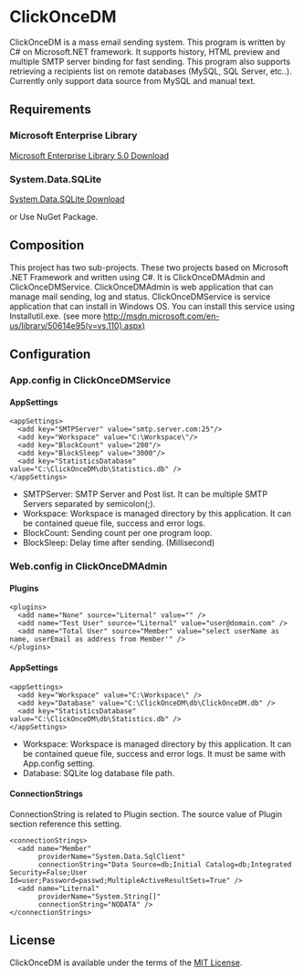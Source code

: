 # ClickOnceDM

ClickOnceDM is a mass email sending system. This program is written by C# on Microsoft.NET framework. It supports history, HTML preview and multiple SMTP server binding for fast sending. This program also supports retrieving a recipients list on remote databases (MySQL, SQL Server, etc..). Currently only support data source from MySQL and manual text.

## Requirements

### Microsoft Enterprise Library

[Microsoft Enterprise Library 5.0 Download](http://www.microsoft.com/en-us/download/details.aspx?id=15104)

### System.Data.SQLite

[System.Data.SQLite Download](http://system.data.sqlite.org/index.html/doc/trunk/www/downloads.wiki)

or Use NuGet Package.

## Composition

This project has two sub-projects. These two projects based on Microsoft .NET Framework and written using C#. It is ClickOnceDMAdmin and ClickOnceDMService. ClickOnceDMAdmin is web application that can manage mail sending, log and status. ClickOnceDMService is service application that can install in Windows OS. You can install this service using Installutil.exe. (see more http://msdn.microsoft.com/en-us/library/50614e95(v=vs.110).aspx)

## Configuration

### App.config in ClickOnceDMService

#### AppSettings

```
<appSettings>
  <add key="SMTPServer" value="smtp.server.com:25"/>
  <add key="Workspace" value="C:\Workspace\"/>
  <add key="BlockCount" value="200"/>
  <add key="BlockSleep" value="3000"/>
  <add key="StatisticsDatabase" value="C:\ClickOnceDM\db\Statistics.db" />
</appSettings>
```

* SMTPServer: SMTP Server and Post list. It can be multiple SMTP Servers separated by semicolon(;).
* Workspace: Workspace is managed directory by this application. It can be contained queue file, success and error logs.
* BlockCount: Sending count per one program loop.
* BlockSleep: Delay time after sending. (Millisecond)

### Web.config in ClickOnceDMAdmin

#### Plugins

```
<plugins>
  <add name="None" source="Liternal" value="" />
  <add name="Test User" source="Liternal" value="user@domain.com" />
  <add name="Total User" source="Member" value="select userName as name, userEmail as address from Member'" />
</plugins>
```

#### AppSettings

```
<appSettings>
  <add key="Workspace" value="C:\Workspace\" />
  <add key="Database" value="C:\ClickOnceDM\db\ClickOnceDM.db" />
  <add key="StatisticsDatabase" value="C:\ClickOnceDM\db\Statistics.db" />
</appSettings>
```

* Workspace: Workspace is managed directory by this application. It can be contained queue file, success and error logs. It must be same with App.config setting.
* Database: SQLite log database file path.

#### ConnectionStrings

ConnectionString is related to Plugin section. The source value of Plugin section reference this setting.

```
<connectionStrings>
  <add name="Member"
       providerName="System.Data.SqlClient"
       connectionString="Data Source=db;Initial Catalog=db;Integrated Security=False;User Id=user;Password=passwd;MultipleActiveResultSets=True" />
  <add name="Liternal"
       providerName="System.String[]"
       connectionString="NODATA" />
</connectionStrings>
```

## License

ClickOnceDM is available under the terms of the [MIT License](https://github.com/jongha/clickoncedm/blob/master/LICENSE).
